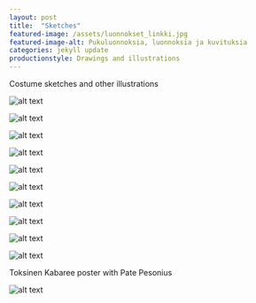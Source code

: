 ```yaml
---
layout: post
title:  "Sketches"
featured-image: /assets/luonnokset_linkki.jpg
featured-image-alt: Pukuluonnoksia, luonnoksia ja kuvituksia
categories: jekyll update
productionstyle: Drawings and illustrations
---
```

   
  Costume sketches and other illustrations  
  

![alt text](/assets/projects/luonnos13.jpg) 

![alt text](/assets/projects/luonnos15.jpg) 

![alt text](/assets/projects/luonnos1.jpg)

![alt text](/assets/projects/luonnos2.jpg)

![alt text](/assets/projects/luonnos9.jpg)

![alt text](/assets/projects/luonnos6.jpg)  

![alt text](/assets/projects/luonnos11.jpg) 

![alt text](/assets/projects/luonnos5.jpg)  

![alt text](/assets/projects/luonnos12.jpg) 

![alt text](/assets/projects/luonnos7.jpg)

  Toksinen Kabaree poster with Pate Pesonius  
  
![alt text](/assets/projects/luonnos10.jpg)    

